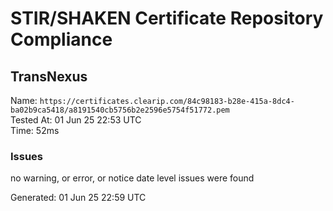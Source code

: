 # STIR/SHAKEN Certificate Repository Compliance

## TransNexus

Name: `https://certificates.clearip.com/84c98183-b28e-415a-8dc4-ba02b9ca5418/a8191540cb5756b2e2596e5754f51772.pem`\
Tested At: 01 Jun 25 22:53 UTC\
Time: 52ms

### Issues

no warning, or error, or notice date level issues were found

Generated: 01 Jun 25 22:59 UTC
